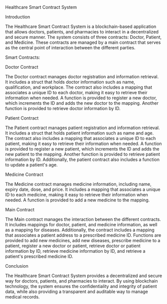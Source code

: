 Healthcare Smart Contract System

Introduction

The Healthcare Smart Contract System is a blockchain-based application that allows doctors, patients, and pharmacies to interact in a decentralized and secure manner. The system consists of three contracts: Doctor, Patient, and Medicine. These contracts are managed by a main contract that serves as the central point of interaction between the different parties.

Smart Contracts:

Doctor Contract

The Doctor contract manages doctor registration and information retrieval. It includes a struct that holds doctor information such as name, qualification, and workplace. The contract also includes a mapping that associates a unique ID to each doctor, making it easy to retrieve their information when needed. A function is provided to register a new doctor, which increments the ID and adds the new doctor to the mapping. Another function is provided to retrieve doctor information by ID.

Patient Contract

The Patient contract manages patient registration and information retrieval. It includes a struct that holds patient information such as name and age. The contract also includes a mapping that associates a unique ID to each patient, making it easy to retrieve their information when needed. A function is provided to register a new patient, which increments the ID and adds the new patient to the mapping. Another function is provided to retrieve patient information by ID. Additionally, the patient contract also includes a function to update a patient's age.

Medicine Contract

The Medicine contract manages medicine information, including name, expiry date, dose, and price. It includes a mapping that associates a unique ID to each medicine, making it easy to retrieve their information when needed. A function is provided to add a new medicine to the mapping.

Main Contract

The Main contract manages the interaction between the different contracts. It includes mappings for doctor, patient, and medicine information, as well as a mapping for diseases. Additionally, the contract includes a mapping that associates a patient address to a prescribed medicine ID. Functions are provided to add new medicines, add new diseases, prescribe medicine to a patient, register a new doctor or patient, retrieve doctor or patient information by ID, retrieve medicine information by ID, and retrieve a patient's prescribed medicine ID.

Conclusion

The Healthcare Smart Contract System provides a decentralized and secure way for doctors, patients, and pharmacies to interact. By using blockchain technology, the system ensures the confidentiality and integrity of patient data, while also providing a transparent and auditable way to manage medical records.
